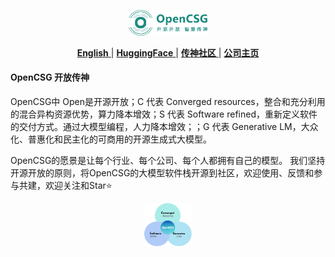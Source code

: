 <p align="center">
  <img src="https://github.com/OpenCSGs/.github/blob/main/profile/logo.svg" width="25%" />
</p>
<div align="center">

[ **English** ](https://github.com/OpenCSGs/.github/blob/main/profile/README_EN.md) | [ **HuggingFace** ](https://huggingface.co/opencsg) | [ **传神社区** ](https://portal.opencsg.com/models) | [ **公司主页** ](https://www.opencsg.com/)
</div>

#### OpenCSG 开放传神
OpenCSG中 Open是开源开放；C 代表 Converged resources，整合和充分利用的混合异构资源优势，算力降本增效；S 代表 Software refined，重新定义软件的交付方式。通过大模型编程，人力降本增效；；G 代表 Generative LM，大众化、普惠化和民主化的可商用的开源生成式大模型。

OpenCSG的愿景是让每个行业、每个公司、每个人都拥有自己的模型。
我们坚持开源开放的原则，将OpenCSG的大模型软件栈开源到社区，欢迎使用、反馈和参与共建，欢迎关注和Star⭐️

<p align="center">
  <img src="https://github.com/OpenCSGs/.github/blob/main/profile/vision.png" width="15%" />
</p>
<div align="center">
